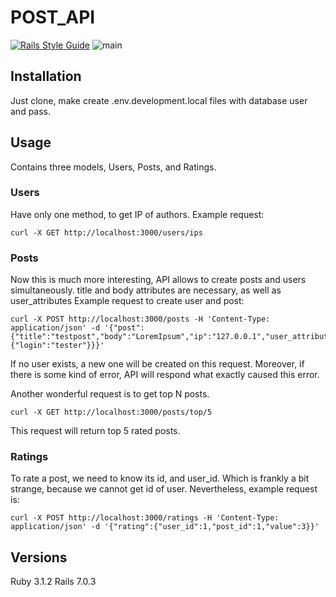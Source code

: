 # POST_API

[![Rails Style Guide](https://img.shields.io/badge/code_style-rubocop-brightgreen.svg)](https://github.com/rubocop/rubocop-rails)
![main](https://github.com/Alnoroid/post_api/actions/workflows/rubyonrails.yml/badge.svg)

## Installation
Just clone, make create .env.development.local files with database user and pass.

## Usage
Contains three models, Users, Posts, and Ratings.

### Users
Have only one method, to get IP of authors.
Example request:
```
curl -X GET http://localhost:3000/users/ips
```

### Posts
Now this is much more interesting, API allows to create posts and users simultaneously.
title and body attributes are necessary, as well as user_attributes
Example request to create user and post:
```
curl -X POST http://localhost:3000/posts -H 'Content-Type: application/json' -d '{"post":{"title":"testpost","body":"LoremIpsum","ip":"127.0.0.1","user_attributes":{"login":"tester"}}}'
```
If no user exists, a new one will be created on this request.
Moreover, if there is some kind of error, API will respond what exactly caused this error.


Another wonderful request is to get top N posts.
```
curl -X GET http://localhost:3000/posts/top/5
```
This request will return top 5 rated posts.

### Ratings
To rate a post, we need to know its id, and user_id. Which is frankly a bit strange, because we cannot get id of user. Nevertheless, example request is:
```
curl -X POST http://localhost:3000/ratings -H 'Content-Type: application/json' -d '{"rating":{"user_id":1,"post_id":1,"value":3}}'
```


## Versions
Ruby 3.1.2
Rails 7.0.3
